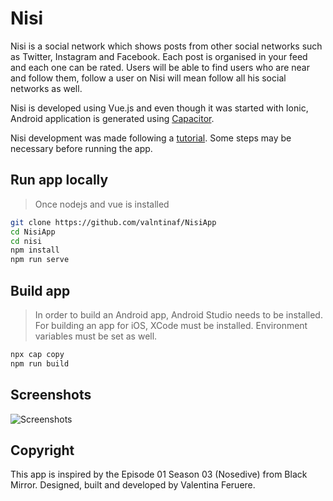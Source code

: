 # Nisi

Nisi is a social network which shows posts from other social networks such as Twitter, Instagram and Facebook. Each post is organised in your feed and each one can be rated.
Users will be able to find users who are near and follow them, follow a user on Nisi will mean follow all his social networks as well.

Nisi is developed using Vue.js and even though it was started with Ionic, Android application is generated using [Capacitor](https://capacitor.ionicframework.com/).

Nisi development was made following a [tutorial](https://www.smashingmagazine.com/2018/07/mobile-apps-capacitor-vue-js/). Some steps may be necessary before running the app.

## Run app locally

> Once nodejs and vue is installed

```bash
git clone https://github.com/valntinaf/NisiApp
cd NisiApp
cd nisi
npm install
npm run serve
```

## Build app

> In order to build an Android app, Android Studio needs to be installed. For building an app for iOS, XCode must be installed. Environment variables must be set as well.

```bash
npx cap copy
npm run build
```

## Screenshots

![Screenshots](https://i.imgur.com/scKjxsV.png)



## Copyright
This app is inspired by the Episode 01 Season 03 (Nosedive) from Black Mirror. Designed, built and developed by Valentina Feruere.

